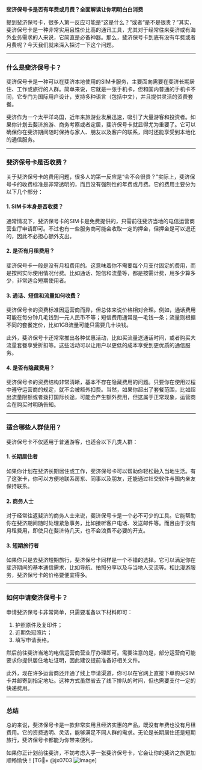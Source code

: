 **斐济保号卡是否有年费或月费？全面解读让你明明白白消费**

提到斐济保号卡，很多人第一反应可能是“这是什么？”或者“是不是很贵？”其实，斐济保号卡是一种非常实用且性价比高的通讯工具，尤其对于经常往来斐济或有海外业务需求的人来说，它简直是必备神器。那么，斐济保号卡到底有没有年费或者月费呢？今天我们就来深入探讨一下这个问题。

---

### **什么是斐济保号卡？**
斐济保号卡是一种可以在斐济本地使用的SIM卡服务，主要面向需要在斐济长期居住、工作或旅行的人群。简单来说，它就是一张手机卡，但和国内普通的手机卡不同，它专门为国际用户设计，支持多种语言（包括中文），并且提供灵活的资费套餐。

斐济作为一个太平洋岛国，近年来旅游业发展迅速，吸引了大量游客和投资者。如果你计划去斐济旅游、商务考察或者定居，斐济保号卡就显得尤为重要了。它可以确保你在斐济期间随时保持与家人、朋友以及客户的联系，同时还能享受到本地化的通信服务。

---

### **斐济保号卡是否收费？**
关于斐济保号卡的费用问题，很多人的第一反应是“会不会很贵？”实际上，斐济保号卡的收费标准是非常透明的，而且没有强制性的年费或月费。它的费用主要分为以下几个部分：

#### **1. SIM卡本身是否收费？**
通常情况下，斐济保号卡的SIM卡是免费提供的，只需前往斐济当地的电信运营商营业厅申请即可。不过也有一些服务商可能会收取一定的押金，但押金是可以退还的，因此不必担心额外支出。

#### **2. 是否有月租费用？**
斐济保号卡一般是没有月租费用的。这意味着你不需要每个月支付固定的费用，而是按照实际使用情况付费。比如通话、短信和流量等，都是按需计费，用多少算多少，非常适合短期使用者。

#### **3. 通话、短信和流量如何收费？**
斐济保号卡的资费标准因运营商而异，但总体来说价格相对合理。例如，通话费用可能在每分钟几毛钱到一元人民币不等；短信费用通常是一毛钱一条；流量则根据不同的套餐定价，比如1GB流量可能只需要几十块钱。

此外，斐济保号卡还常常推出各种优惠活动，比如买流量送通话时间，或者购买大流量套餐享受折扣等。这些活动可以让用户以更低的成本享受到更优质的通信服务。

#### **4. 是否有隐藏费用？**
斐济保号卡的资费结构非常清晰，基本不存在隐藏费用的问题。只要你在使用过程中遵守运营商的规定，就不会被额外扣费。当然，如果你超出了套餐范围，比如超出流量限额或者拨打国际长途，可能会产生额外费用，但这属于正常现象，运营商会在购买时明确告知。

---

### **适合哪些人群使用？**
斐济保号卡不仅适用于普通游客，也适合以下几类人群：

#### **1. 长期居住者**
如果你计划在斐济长期居住或工作，斐济保号卡可以帮助你轻松融入当地生活。有了这张卡，你可以方便地联系房东、同事以及朋友，还能通过社交软件与国内亲友保持联系。

#### **2. 商务人士**
对于经常往返斐济的商务人士来说，斐济保号卡是一个必不可少的工具。它能帮助你在斐济期间随时处理紧急事务，比如接听客户电话、发送邮件等。而且由于没有月租费用，即使只在斐济待几天，也不会浪费不必要的开支。

#### **3. 短期旅行者**
如果你只是去斐济短期旅行，斐济保号卡同样是一个不错的选择。它可以满足你在斐济期间的基本通信需求，比如导航、拍照分享以及与当地人交流等。相比漫游服务，斐济保号卡的价格要便宜得多。

---

### **如何申请斐济保号卡？**
申请斐济保号卡非常简单，只需要准备以下材料即可：

1. 护照原件及复印件；
2. 近期免冠照片；
3. 填写申请表格。

然后前往斐济当地的电信运营商营业厅办理即可。需要注意的是，部分运营商可能要求你提供居住地址证明，因此建议提前准备好相关文件。

此外，现在许多运营商还开通了线上申请渠道，你可以在官网上直接下单购买SIM卡并邮寄到指定地址。这种方式虽然省去了线下排队的时间，但也需要支付一定的快递费用。

---

### **总结**
总的来说，斐济保号卡是一款非常实用且经济实惠的产品，既没有年费也没有月租费用。它的资费透明、灵活，能够满足不同人群的需求。无论是长期居住还是短期旅行，斐济保号卡都能为你带来便利。

如果你正计划前往斐济，不妨考虑入手一张斐济保号卡，它会让你的斐济之旅更加顺畅愉快！[TG💪+ @jx0703 ![Image](https://github.com/user-attachments/assets/dbca1d08-cadb-493c-b0ec-ad6f7a83f270)]